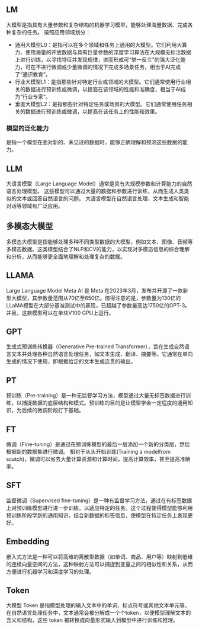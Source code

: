 ## LM
大模型是指具有大量参数和复杂结构的机器学习模型，能够处理海量数据、完成各种复杂的任务。
按照应用领域划分：
- 通用大模型L0：是指可以在多个领域和任务上通用的大模型。它们利用大算力、使用海量的开放数据与具有巨量参数的深度学习算法在大规模无标注数据上进行训练，以寻找特征并发现规律，进而形成可“举一反三"的强大泛化能力，可在不进行微调或少量微调的情况下完成多场景任务，相当于AI完成了“通识教育”。
- 行业大模型L1：是指那些针对特定行业或领域的大模型。它们通常使用行业相关的数据进行预训练或微调，以提高在该领域的性能和准确度，相当于AI成为“行业专家“。
- 垂直大模型L2：是指那些针对特定任务或场景的大模型。它们通常使用任务相关的数据进行预训练或微调，以提高在该任务上的性能和效果。

### 模型的泛化能力
是指一个模型在面对新的、未见过的数据时，能够正确理解和预测这些数据的能力。

## LLM
大语言模型（Large Language Model）通常是具有大规模参数和计算能力的自然语言处理模型。
这些模型可以通过大量的数据和参数进行训练，从而生成人类类似的文本或回答自然语言的问题。
大语言模型在自然语言处理、文本生成和智能对话等领域有广泛应用。

## 多模态大模型
多模态大模型是指能够处理多种不同类型数据的大模型，例如文本、图像、音频等多模态数据。这类模型结合了NLP和CV的能力，以实现对多模态信息的综合理解和分析，从而能够更全面地理解和处理复杂的数据。

## LLAMA
Large Language Model Meta AI 是 Meta 在2023年3月，发布并开源了一款新型大模型，其参数量范围从70亿至650亿。值得注意的是，参数量为130亿的LLaMA模型在大部分基准测试中的表现，已超越了参数量高达1750亿的GPT-3。并且，这款模型可以在单块V100 GPU上运行。

## GPT
生成式预训练转换器（Generative Pre-trained Transformer），旨在生成自然语言文本并处理各种自然语言处理任务，如文本生成、翻译、摘要等。它通常在单向生成的情况下使用，即根据给定的文本生成连贯的输出。

## PT
预训练（Pre-training）是一种无监督学习方法，模型通过大量无标签数据进行训练，以捕捉数据的底层结构和模式。预训练的目的是让模型学会一定程度的通用知识，为后续的微调阶段打下基础。

## FT
微调（Fine-tuning）是通过在预训练模型的最后一层添加一个新的分类层，然后根据新的数据集进行微调。
相对于从头开始训练(Training a modelfrom scatch)，微调可以省去大量计算资源和计算时间，提高计算效率，甚至提高准确率。

## SFT
监督微调（Supervised fine-tuning）是一种有监督学习方法，通过在有标签数据上对预训练模型进行进一步训练，以适应特定的任务。这个过程使得模型能够利用预训练阶段学到的通用知识，结合新数据的标签信息，使模型在特定任务上表现更好。

## Embedding
嵌入式方法是一种可以将高维的离散型数据（如单词、商品、用户等）映射到低维的连续向量空间的方法，这种映射方法可以捕捉到变量之间的相似性和关系，从而方便进行机器学习和深度学习的处理。

## Token
大模型 Token 是指模型处理的输入文本中的单词、标点符号或其他文本单元等。在自然语言处理任务中，文本通常会被分解成一个个token，以便模型理解文本的含义和结构，这些 token 被转换成向量形式输入到模型中进行训练和推理。

